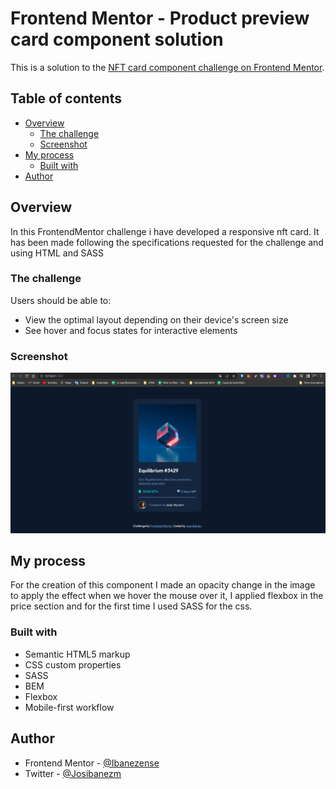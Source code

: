 # Frontend Mentor - Product preview card component solution

This is a solution to the [NFT card component challenge on Frontend Mentor](https://www.frontendmentor.io/challenges/nft-preview-card-component-SbdUL_w0U). 

## Table of contents

- [Overview](#overview)
  - [The challenge](#the-challenge)
  - [Screenshot](#screenshot)
- [My process](#my-process)
  - [Built with](#built-with)
- [Author](#author)

## Overview

In this FrontendMentor challenge i have developed a responsive nft card. It has been made following the specifications requested for the challenge and using HTML and SASS

### The challenge

Users should be able to:

- View the optimal layout depending on their device's screen size
- See hover and focus states for interactive elements

### Screenshot

![](./images/nft-card.png)


## My process

For the creation of this component I made an opacity change in the image to apply the effect when we hover the mouse over it, I applied flexbox in the price section and for the first time I used SASS for the css.

### Built with

- Semantic HTML5 markup
- CSS custom properties
- SASS
- BEM
- Flexbox
- Mobile-first workflow

## Author

- Frontend Mentor - [@Ibanezense](https://www.frontendmentor.io/profile/Ibanezense)
- Twitter - [@Josibanezm](https://twitter.com/Josibanezm)


